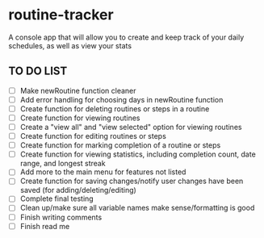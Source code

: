 # routine-tracker

A console app that will allow you to create and keep track of your daily schedules, as well as view your stats

<!--TO-DO LIST-->
## TO DO LIST

- [ ] Make newRoutine function cleaner
- [ ] Add error handling for choosing days in newRoutine function
- [ ] Create function for deleting routines or steps in a routine
- [ ] Create function for viewing routines
- [ ] Create a "view all" and "view selected" option for viewing routines
- [ ] Create function for editing routines or steps
- [ ] Create function for marking completion of a routine or steps
- [ ] Create function for viewing statistics, including completion count, date range, and longest streak
- [ ] Add more to the main menu for features not listed
- [ ] Create function for saving changes/notify user changes have been saved (for adding/deleting/editing)
- [ ] Complete final testing
- [ ] Clean up/make sure all variable names make sense/formatting is good
- [ ] Finish writing comments
- [ ] Finish read me
